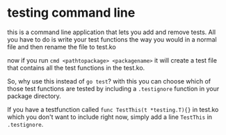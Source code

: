 # testing command line

this is a  command line application that lets you add and remove
tests. All you have to do is write your test functions the way
you would in a normal file and then rename the file to test.ko

now if you run
    `cmd <pathtopackage> <packagename>` 
it will create a test file that contains all the test functions
in the test.ko.

So, why use this instead of `go test`?  with this you can choose
which of those test functions are tested by including a `.testignore`
function in your package directory. 

If you have a testfunction called `func TestThis(t *testing.T){}` in 
test.ko which you don't want to include right now, simply add a line
`TestThis` in `.testignore`.
